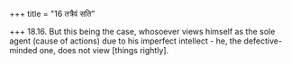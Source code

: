 +++
title = "16 तत्रैवं सति"

+++
18.16. But this being the case, whosoever views himself as the sole
agent (cause of actions) due to his imperfect intellect - he, the
defective-minded one, does not view \[things rightly\].
